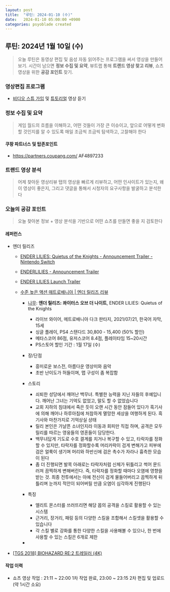 ```yaml
---
layout: post
title:  "루틴: 2024-01-10 (수)"
date:   2024-01-10 05:00:00 +0900
categories: psyoblade created
---
```


## 루틴: 2024년 1월 10일 (수)

>   오늘 루틴은 동영상 편집 및 음성 자동 읽어주는 프로그램을 써서 영상을 만들어 보기. 시간이 남으면 **정보 수집 및 요약**, 뷰트랩 통해 **트랜드 영상 찾고 리뷰**, 쇼츠 영상을 위한 **공감 포인트** 찾기.

### 영상편집 프로그램

* [비디오 스튜 가입](https://vs-onlineclass.oopy.io/) 및 [튜토리얼](https://www.youtube.com/watch?v=efqGIMpaV6g) 영상 듣기

### 정보 수집 및 요약

>   게임 월드의 흐름을 이해하고, 어떤 것들이 가장 큰 이슈이고, 앞으로 어떻게 변화할 것인지를 알 수 있도록 매일 조금씩 조금씩 탐색하고, 고찰해야 한다

#### 쿠팡 파트너스 및 탑존포인트

* https://partners.coupang.com/ AF4897233

### 트랜드 영상 분석

>   어제 찾아둔 영상리뷰 탭의 영상을 빠르게 리뷰하고, 어떤 인사이트가 있는지, 왜 이 영상이 좋은지, 그리고 댓글을 통해서 시청자의 요구사항을 발굴하고 분석한다

### 오늘의 공감 포인트

>   오늘 찾아본 정보 + 영상 분석을 기반으로 어떤 쇼츠를 만들면 좋을 지 검토한다

#### 레퍼런스

* 엔더 릴리즈

  * [ENDER LILIES: Quietus of the Knights - Announcement Trailer - Nintendo Switch](https://www.youtube.com/watch?v=QZ6-34S7-mo)

  * [ENDERLILIES - Announcement Trailer](https://www.youtube.com/watch?v=0s0Vjubrr7o)

  * [ENDER LILIES Launch Trailer](https://www.youtube.com/watch?v=i2O6YbhDVsQ)

  * [수준 높은 액션 매트로배니아 | 엔더 릴리즈 리뷰](https://www.youtube.com/watch?v=8spo25fo5i0)

    * [나무](https://namu.wiki/w/ENDER%20LILIES:%20Quietus%20of%20the%20Knights): **엔더 릴리즈: 콰이터스 오브 더 나이트**, ENDER LILIES: Quietus of the Knights
      * 라이브 와이어, 메트로배니아 다크 판타지, 2021/07/21, 한국어 자막, 15세
      * 싱글 플레이, PS4 스탠다드 30,800 - 15,400 (50% 할인)
      * 메타스코어 86점, 유저스코어 8.4점, 플레이타임 15~20시간
      * PS스토어 할인 기간 : 1월 17일 (수)
    * 장/단점
      * 흥미로운 보스전, 아름다운 영상미와 음악
      * 초반 난이도가 허들이며, 맵 구성이 좀 복잡함
    * 스토리
      * 쇠퇴한 성당에서 깨어난 백무녀. 특별한 능력을 지닌 자들의 후예입니다. 깨어난 그녀는 기억도 없었고, 말도 할 수 없었습니다
      * 교회 지하의 침대에서 죽은 듯이 오랜 시간 동안 잠들어 있다가 흑기사에 의해 깨어나 하루아침에 처참하게 멸망한 세상을 여행하게 된다. 흑기사와 마찬가지로 기억상실 상태
      * 릴리 본인은 가냘픈 소녀인지라 이동과 회피만 직접 하며, 공격은 모두 릴리를 따르는 영웅들의 영혼들이 담당한다.
      * 백무녀답게 기도로 수호 결계를 치거나 복구할 수 있고, 타락자를 정화할 수 있지만, 타락자를 정화할수록 머리카락이 검게 변해가고 피부에 검은 얼룩이 생기며 머리와 하반신에 검은 촉수가 자라나 흉측한 모습이 된다
      * 좀 더 진행되면 발목 아래로는 타락자처럼 신체가 뒤틀리고 썩어 문드러져 끔찍하게 변해버린다. 즉, 타락자를 정화할 때마다 오염에 영향을 받는 것. 최종 전투에서는 아예 전신이 검게 물들어버리고 끔찍하게 뒤틀리며 눈까지 적안이 되어버릴 만큼 오염이 심각하게 진행된다

    * 특징
      * 엘리트 몬스터를 쓰러뜨리면 해당 몹의 공격을 스킬로 활용할 수 있는 시스템
      * 근거리, 장거리, 패링 등의 다양한 스킬을 조합해서 스킬셋을 활용할 수 있습니다
      * 각 스킬 별로 강화를 통한 다양한 스킬을 사용해볼 수 있으나, 한 번에 사용할 수 있는 스킬은 6개로 제한
    * 

* [[TGS 2018] BIOHAZARD RE:2 트레일러 (4K)](https://www.youtube.com/watch?v=ymwVAY9oTqw)

#### 작업 이력

* 쇼츠 영상 작업 : 21:11 ~ 22:00 1차 작업 완료, 23:00 ~ 23:15 2차 편집 및 업로드 (약 1시간 소요)